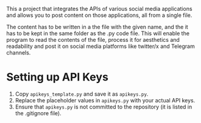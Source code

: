 This a project that integrates the APIs of various social media applications and allows you to post content on those applications, all from a single file.

The content has to be written in a the file with the given name, and the it has to be kept in the same folder as the .py code file. This will enable the program to read the contents of the file, process it for aesthetics and readability and post it on social media platforms like twitter/x and Telegram channels.


# Setting up API Keys
1. Copy `apikeys_template.py` and save it as `apikeys.py`.
2. Replace the placeholder values in `apikeys.py` with your actual API keys.
3. Ensure that `apikeys.py` is not committed to the repository (it is listed in the .gitignore file).

